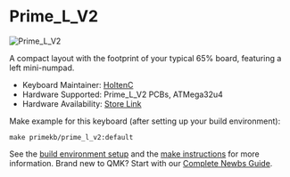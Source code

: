 # Prime_L_V2

![Prime_L_V2](https://i.imgur.com/P3P6GUu.jpg)

A compact layout with the footprint of your typical 65% board, featuring a left mini-numpad.

* Keyboard Maintainer: [HoltenC](https://github.com/HoltenC)
* Hardware Supported: Prime_L_V2 PCBs, ATMega32u4
* Hardware Availability: [Store Link](https://www.primekb.com)

Make example for this keyboard (after setting up your build environment):

    make primekb/prime_l_v2:default

See the [build environment setup](https://docs.qmk.fm/#/getting_started_build_tools) and the [make instructions](https://docs.qmk.fm/#/getting_started_make_guide) for more information. Brand new to QMK? Start with our [Complete Newbs Guide](https://docs.qmk.fm/#/newbs).
